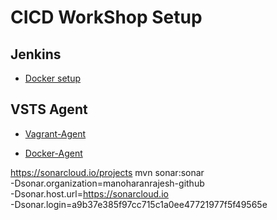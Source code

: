 # CICD WorkShop Setup

## Jenkins 

* [Docker setup](./jenkins/README.md)

## VSTS Agent 

* [Vagrant-Agent](./vsts/vagrant/README.md)

* [Docker-Agent](./vsts/docker/README.md)



https://sonarcloud.io/projects
mvn sonar:sonar \
  -Dsonar.organization=manoharanrajesh-github \
  -Dsonar.host.url=https://sonarcloud.io \
  -Dsonar.login=a9b37e385f97cc715c1a0ee47721977f5f49565e